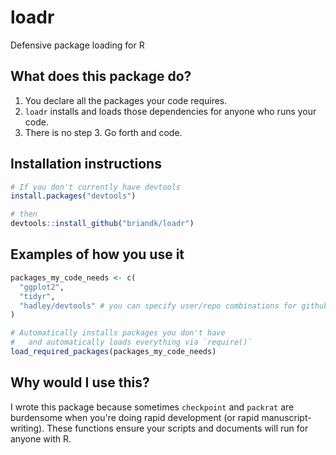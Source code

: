 # loadr
Defensive package loading for R

## What does this package do?

1. You declare all the packages your code requires.
2. `loadr` installs and loads those dependencies for anyone who runs your code.
3. There is no step 3. Go forth and code.

## Installation instructions

```r
# If you don't currently have devtools
install.packages("devtools")

# then
devtools::install_github("briandk/loadr")
```

## Examples of how you use it

```r
packages_my_code_needs <- c(
  "ggplot2",
  "tidyr",
  "hadley/devtools" # you can specify user/repo combinations for github packages
)

# Automatically installs packages you don't have
#   and automatically loads everything via `require()`
load_required_packages(packages_my_code_needs)
```

## Why would I use this?

I wrote this package because sometimes
`checkpoint` and `packrat` are burdensome when you're doing rapid development (or
rapid manuscript-writing). These functions ensure your scripts and documents
will run for anyone with R.
